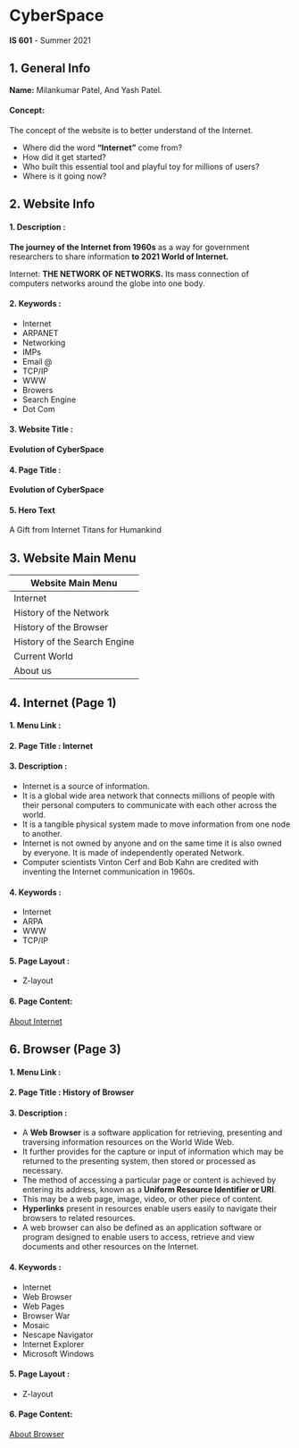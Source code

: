 # CyberSpace
**IS 601** - Summer 2021
## 1. General Info

**Name:** Milankumar Patel, And Yash Patel.
#### Concept:
The concept of the website is to better understand of the Internet.
* Where did the word **“Internet”** come from?
* How did it get started?
* Who built this essential tool and playful toy for millions of users?
* Where is it going now?

## 2. Website Info

#### 1. Description : 
**The journey of the Internet from 1960s** as a way for government researchers to share information **to 2021 World of Internet.**

Internet: **THE NETWORK OF NETWORKS.** Its mass connection of computers networks around the globe into one body.

#### 2. Keywords : 
* Internet 
* ARPANET
* Networking
* IMPs
* Email @
* TCP/IP
* WWW
* Browers
* Search Engine
* Dot Com

#### 3. Website Title :
**Evolution of CyberSpace**

#### 4. Page Title : 
**Evolution of CyberSpace**

#### 5. Hero Text
A Gift from Internet Titans for Humankind

## 3. Website Main Menu

|**Website Main Menu**       |
| -------------------------- |
|Internet                    |
|History of the Network      |
|History of the Browser      |
|History of the Search Engine|
|Current World               |
|About us                    |

## 4. Internet (Page 1)

#### 1. Menu Link : 

#### 2. Page Title : Internet

#### 3. Description : 

*	Internet is a source of information. 
*	It is a global wide area network that connects millions of people with their personal computers to communicate with each other across the world. 
*	It is a tangible physical system made to move information from one node to another.
* Internet is not owned by anyone and on the same time it is also owned by everyone. It is made of independently operated Network.
* Computer scientists Vinton Cerf and Bob Kahn are credited with inventing the Internet communication in 1960s.

#### 4. Keywords :
* Internet
* ARPA
* WWW
* TCP/IP

#### 5. Page Layout : 
* Z-layout

#### 6. Page Content:
[About Internet](https://github.com/Milan-36/CyberSpace/blob/main/InternetPage1.md)

## 6. Browser (Page 3)

#### 1. Menu Link : 

#### 2. Page Title : History of Browser

#### 3. Description : 

* A **Web Browser** is a software application for retrieving, presenting and traversing information resources on the World Wide Web. 
* It further provides for the capture or input of information which may be returned to the presenting system, then stored or processed as necessary.
* The method of accessing a particular page or content is achieved by entering its address, known as a **Uniform Resource Identifier or URI**. 
* This may be a web page, image, video, or other piece of content.
* **Hyperlinks** present in resources enable users easily to navigate their browsers to related resources. 
* A web browser can also be defined as an application software or program designed to enable users to access, retrieve and view documents and other resources on the Internet.

#### 4. Keywords :
* Internet
* Web Browser
* Web Pages
* Browser War
* Mosaic
* Nescape Navigator
* Internet Explorer
* Microsoft Windows

#### 5. Page Layout : 
* Z-layout

#### 6. Page Content:
[About Browser](https://github.com/NJIT-YP32/CyberSpace/blob/main/BrowserPage3.md)
























